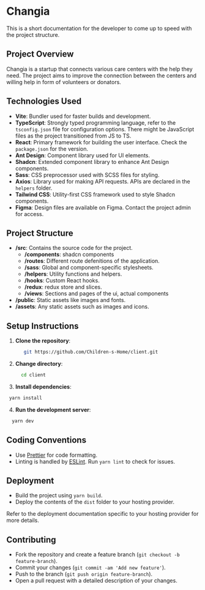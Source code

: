 # Changia

This is a short documentation for the developer to come up to speed with the project structure.  

## Project Overview
Changia is a startup that connects various care centers with the help they need. The project aims to improve the connection between the centers and willing help in form of volunteers or donators.


## Technologies Used
- **Vite**: Bundler used for faster builds and development.
- **TypeScript**: Strongly typed programming language, refer to the `tsconfig.json` file for configuration options. There might be JavaScript files as the project transitioned from JS to TS.
- **React**: Primary framework for building the user interface. Check the `package.json` for the version.
- **Ant Design**: Component library used for UI elements.
- **Shadcn**: Extended component library to enhance Ant Design components.
- **Sass**: CSS preprocessor used with SCSS files for styling.
- **Axios**: Library used for making API requests. APIs are declared in the `helpers` folder.
- **Tailwind CSS**: Utility-first CSS framework used to style Shadcn components.
- **Figma**: Design files are available on Figma. Contact the project admin for access.

## Project Structure
- **/src**: Contains the source code for the project.
  - **/components**: shadcn components
  - **/routes**: Different route defenitions of the application.
  - **/sass**: Global and component-specific stylesheets.
  - **/helpers**: Utility functions and helpers.
  - **/hooks**: Custom React hooks.
  - **/redux**: redux store and slices.
  - **/views**: Sections and pages of the ui, actual components
- **/public**: Static assets like images and fonts.
- **/assets**: Any static assets such as images and icons.

## Setup Instructions
1. **Clone the repository**:
   ```bash
   	  git https://github.com/Children-s-Home/client.git
   ```
2. **Change directory**:
   ```bash
     cd client
   ```
3.  **Install dependencies**:
   ```bash
    yarn install
   ```
4.  **Run the development server**:
   ```bash
     yarn dev
   ```

## Coding Conventions
- Use [Prettier](https://prettier.io/) for code formatting.
- Linting is handled by [ESLint](https://eslint.org/). Run `yarn lint` to check for issues.

## Deployment
- Build the project using `yarn build`.
- Deploy the contents of the `dist` folder to your hosting provider.

Refer to the deployment documentation specific to your hosting provider for more details.  

## Contributing
- Fork the repository and create a feature branch (`git checkout -b feature-branch`).
- Commit your changes (`git commit -am 'Add new feature'`).
- Push to the branch (`git push origin feature-branch`).
- Open a pull request with a detailed description of your changes.

